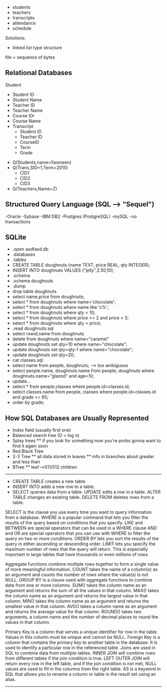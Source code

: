 - students
- teachers
- transcripts
- attendance
- schedule

Solutions:
- linked list type structure


file = sequence of bytes

## Relational Databases
Student
  - Student ID
  - Student Name
  - Teacher ID
  - Teacher Name
  - Course IDr
  - Course Name
  - Transcript
    - Student ID
    - Teacher ID
    - CourseID
    - Term
    - Grade

* Q(Students,name=Yasmeen)
* Q(Trans,SID=1,Term=2015)
  - CID1
  - CID2
  - CID3
* Q(Teachers,Name=Z)

## Structured Query Language (SQL --> "Sequel")
-Oracle
-Sybase
-IBM DB2
-Postgres (PostgreSQL)
-mySQL
  -no transactions



## SQLite
* .open asdfasd.db
* .databases
* .tables
* CREATE TABLE doughnuts (name TEXT, price REAL, qty INTEGER);
* INSERT INTO doughnuts VALUES ("jelly",2.50,10);
* .schema
* .schema doughnuts
* .dump
* drop table doughnuts
* select name,price from doughnuts;
* select * from doughnuts where name='chocolate';
* select * from doughnuts where name like 'c%';
* select * from doughnuts where qty < 10;
* select * from doughnuts where price >= 2 and price < 3;
* select * from doughnuts where qty < price;
* .read doughnuts.sql
* select rowid,name from doughnuts
* delete from doughnuts where name="caramel"
* update doughnuts set qty=10 where name="chocolate";
* update doughnuts set qty=qty-1 where name="chocolate";
* update doughnuts set qty=20;
* cat classes.sql
* select name from people, doughnuts; --> too ambiguous
* select people.name, doughnuts.name from people, doughnuts where doughnuts.name="glazed" and age<10;
* update...
* select * from people,classes where people.id=classes.id;
* select classes.name from people, classes where people.id=classes.id and grade <= 65;
* order by grade;

## How SQL Databases are Usually Represented
* Index field (usually first one)
* Balanced search tree (O = log n)
* Splay trees
** if you look for something now you're probs gonna want to find it again soon
* Red Black Tree
* 2-3 Tree
** all data stored in leaves
** info in branches about greater and less than
* BTree
** leaf-->511/512 children

<hr>

* CREATE TABLE creates a new table.
* INSERT INTO adds a new row to a table.
* SELECT queries data from a table.
UPDATE edits a row in a table.
ALTER TABLE changes an existing table.
DELETE FROM deletes rows from a table.

SELECT is the clause you use every time you want to query information from a database.
WHERE is a popular command that lets you filter the results of the query based on conditions that you specify.
LIKE and BETWEEN are special operators that can be used in a WHERE clause
AND and OR are special operators that you can use with WHERE to filter the query on two or more conditions.
ORDER BY lets you sort the results of the query in either ascending or descending order.
LIMIT lets you specify the maximum number of rows that the query will return. This is especially important in large tables that have thousands or even millions of rows.

Aggregate functions combine multiple rows together to form a single value of more meaningful information.
COUNT takes the name of a column(s) as an argument and counts the number of rows where the value(s) is not NULL.
GROUP BY is a clause used with aggregate functions to combine data from one or more columns.
SUM() takes the column name as an argument and returns the sum of all the values in that column.
MAX() takes the column name as an argument and returns the largest value in that column.
MIN() takes the column name as an argument and returns the smallest value in that column.
AVG() takes a column name as an argument and returns the average value for that column.
ROUND() takes two arguments, a column name and the number of decimal places to round the values in that column.

Primary Key is a column that serves a unique identifier for row in the table. Values in this column must be unique and cannot be NULL.
Foreign Key is a column that contains the primary key to another table in the database. It is used to identify a particular row in the referenced table.
Joins are used in SQL to combine data from multiple tables.
INNER JOIN will combine rows from different tables if the join condition is true.
LEFT OUTER JOIN will return every row in the left table, and if the join condition is not met, NULL values are used to fill in the columns from the right table.
AS is a keyword in SQL that allows you to rename a column or table in the result set using an alias.
***
